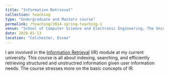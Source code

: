 ```yaml
---
title: "Information Retrieval"
collection: teaching
type: "Undergraduate and Masters course"
permalink: /teaching/2014-spring-teaching-1
venue: "School of Computer Science and Electronic Engineering, The University of Essex"
date: 2020-01-13
location: "Colchester, Essex"
---
```


I am involved in the [Information Retrieval](https://www1.essex.ac.uk/modules/Default.aspx?coursecode=CE306) (IR) module at my current university. This course is all about indexing, searching, and efficiently retrieving structured and unstructred information given user information needs. The course stresses more on the basic concepts of IR.
